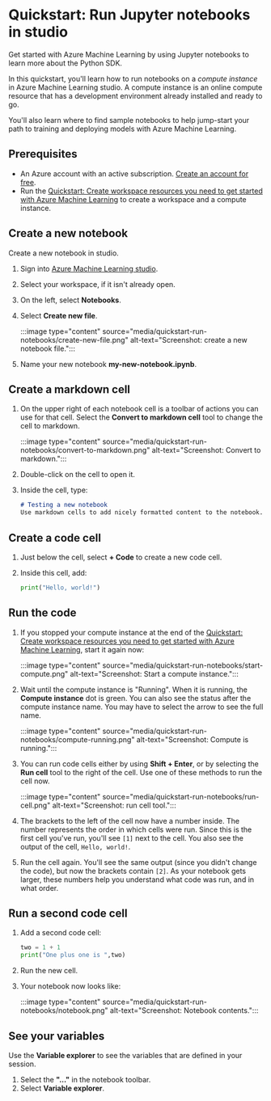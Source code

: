 
# Quickstart: Run Jupyter notebooks in studio

Get started with Azure Machine Learning by using Jupyter notebooks to learn more about the Python SDK.

In this quickstart, you'll learn how to run notebooks on a *compute instance* in Azure Machine Learning studio.  A compute instance is an online compute resource that has a development environment already installed and ready to go.  

You'll also learn where to find sample notebooks to help jump-start your path to training and deploying models with Azure Machine Learning.

## Prerequisites

- An Azure account with an active subscription. [Create an account for free](https://azure.microsoft.com/free/?WT.mc_id=A261C142F).
- Run the [Quickstart: Create workspace resources you need to get started with Azure Machine Learning](quickstart-create-resources.md) to create a workspace and a compute instance.

## Create a new notebook

Create a new notebook in studio.

1. Sign into [Azure Machine Learning studio](https://ml.azure.com).
1. Select your workspace, if it isn't already open.
1. On the left, select **Notebooks**.
1. Select **Create new file**.
    
    :::image type="content" source="media/quickstart-run-notebooks/create-new-file.png" alt-text="Screenshot: create a new notebook file.":::

1. Name your new notebook **my-new-notebook.ipynb**.


## Create a markdown cell

1. On the upper right of each notebook cell is a toolbar of actions you can use for that cell.  Select the **Convert to markdown cell** tool to change the cell to markdown.

    :::image type="content" source="media/quickstart-run-notebooks/convert-to-markdown.png" alt-text="Screenshot: Convert to markdown.":::

1. Double-click on the cell to open it.
1. Inside the cell, type:

    ```markdown
    # Testing a new notebook
    Use markdown cells to add nicely formatted content to the notebook.
    ```

## Create a code cell

1. Just below the cell, select **+ Code** to create a new code cell.
1. Inside this cell, add:

    ```python
    print("Hello, world!")
    ```

## Run the code

1. If you stopped your compute instance at the end of the [Quickstart: Create workspace resources you need to get started with Azure Machine Learning](quickstart-create-resources.md), start it again now:

    :::image type="content" source="media/quickstart-run-notebooks/start-compute.png" alt-text="Screenshot: Start a compute instance.":::

1.  Wait until the compute instance is "Running".  When it is running, the **Compute instance** dot is green.  You can also see the status after the compute instance name.  You may have to select the arrow to see the full name.

    :::image type="content" source="media/quickstart-run-notebooks/compute-running.png" alt-text="Screenshot: Compute is running.":::

1. You can run code cells either by using **Shift + Enter**, or by selecting the **Run cell** tool to the right of the cell.  Use one of these methods to run the cell now.

    :::image type="content" source="media/quickstart-run-notebooks/run-cell.png" alt-text="Screenshot: run cell tool.":::

1. The brackets to the left of the cell now have a number inside.  The number represents the order in which cells were run.  Since this is the first cell you've run, you'll see `[1]` next to the cell.  You also see the output of the cell, `Hello, world!`.

1. Run the cell again.  You'll see the same output (since you didn't change the code), but now the brackets contain `[2]`. As your notebook gets larger, these numbers help you understand what code was run, and in what order.

## Run a second code cell

1. Add a second code cell:

    ```python
    two = 1 + 1
    print("One plus one is ",two)
    ```

1. Run the new cell.  
1. Your notebook now looks like:

    :::image type="content" source="media/quickstart-run-notebooks/notebook.png" alt-text="Screenshot: Notebook contents.":::

## See your variables

Use the **Variable explorer** to see the variables that are defined in your session.  

1. Select the **"..."** in the notebook toolbar.
1. Select **Variable explorer**.
